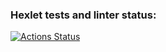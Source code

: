 ### Hexlet tests and linter status:
[![Actions Status](https://github.com/aabknd/php-project-48/workflows/hexlet-check/badge.svg)](https://github.com/aabknd/php-project-48/actions)